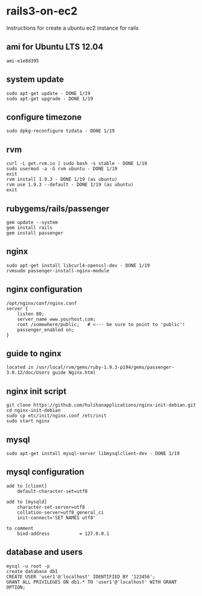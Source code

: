 rails3-on-ec2
=============

Instructions for create a ubuntu ec2 instance for rails

ami for Ubuntu LTS 12.04
-------------
    ami-e1e8d395

system update
-------------
    sudo apt-get update - DONE 1/19
    sudo apt-get upgrade - DONE 1/19

configure timezone
-------------
    sudo dpkg-reconfigure tzdata - DONE 1/19

rvm
-------------
    curl -L get.rvm.io | sudo bash -s stable - DONE 1/19
    sudo usermod -a -G rvm ubuntu - DONE 1/19
    exit
    rvm install 1.9.3 - DONE 1/19 (as ubuntu)
    rvm use 1.9.3 --default - DONE 1/19 (as ubuntu)
    exit

rubygems/rails/passenger
-------------
    gem update --system
    gem install rails
    gem install passenger

nginx
-------------
    sudo apt-get install libcurl4-openssl-dev - DONE 1/19
    rvmsudo passenger-install-nginx-module

nginx configuration
-------------
    /opt/nginx/conf/nginx.conf
    server {
        listen 80;
        server_name www.yourhost.com;
        root /somewhere/public;   # <--- be sure to point to 'public'!
        passenger_enabled on;
    }

guide to nginx
-------------
    located in /usr/local/rvm/gems/ruby-1.9.3-p194/gems/passenger-3.0.12/doc/Users guide Nginx.html

nginx init script
-------------
    git clone https://github.com/hulihanapplications/nginx-init-debian.git
    cd nginx-init-debian
    sudo cp etc/init/nginx.conf /etc/init
    sudo start nginx

mysql
-------------
    sudo apt-get install mysql-server libmysqlclient-dev - DONE 1/19

mysql configuration
-------------
    add to [client]
        default-character-set=utf8

    add to [mysqld]
        character-set-server=utf8
        collation-server=utf8_general_ci
        init-connect='SET NAMES utf8'
    
    to comment
        bind-address           = 127.0.0.1

database and users
-------------
    mysql -u root -p
    create database db1
    CREATE USER 'user1'@'localhost' IDENTIFIED BY '123456';
    GRANT ALL PRIVILEGES ON db1.* TO 'user1'@'localhost' WITH GRANT OPTION;

